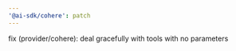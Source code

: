 ```yaml
---
'@ai-sdk/cohere': patch
---
```


fix (provider/cohere): deal gracefully with tools with no parameters
